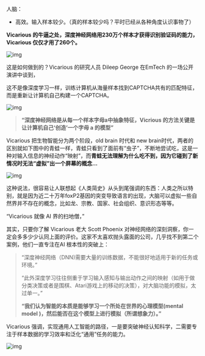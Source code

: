 


人脑：

- 高效。输入样本较少。（真的样本较少吗？平时已经从各种角度认识事物了）


**Vicarious 的牛逼之处，深度神经网络用230万个样本才获得识别验证码的能力，Vicarious 仅仅才用了260个。**


![img](https://pic4.zhimg.com/80/v2-8bfe8ad3b907238eb64baae9c54614db_hd.jpg)

这是如何做到的？Vicarious 的研究人员 Dileep George 在EmTech 的一场公开演讲中谈到，

这不是像深度学习一样，训练计算机从海量样本找到CAPTCHA共有的匹配特征，而是重新让计算机自己构建一个CAPTCHA。

![img](https://pic2.zhimg.com/80/v2-4375d1f4e2ee3a859e92b188b8f9a7f5_hd.jpg)

> **“深度神经网络是从每一个样本字母a中抽象特征，Vicrious 的方法关键是让计算机自己‘创造’一个字母 a 的模型”**

Vicarious 把生物智能分为两个阶段，old brain 时代和 new brain时代，两者的区别就如下图中的青蛙一样，青蛙只看到了面前有“虫子”，不断地尝试吃，这是一种对输入信息的神经动作“映射”，而**青蛙无法理解为什么吃不到，因为它碰到了新情况时无法“虚拟”出一个屏幕的概念...**

![img](https://pic1.zhimg.com/80/v2-2ac8d0256e7ba53485d96f2c19012fa8_hd.jpg)

这种说法，很容易让人联想起《人类简史》从头到尾强调的东西：人类之所以特别，就是因为近二十万年foxP2基因的突变导致语言的出现，大脑可以虚拟一些自然界并不存在的概念，比如龙、宗教、国家、社会组织、意识形态等等。

“Vicarious 就像 AI 界的扫地僧，”

其实，只要你了解 Vicarious 老大 Scott Phoenix 对神经网络的深刻洞察，你一定会多多少少认同上面的评价。这家不太喜欢抛头露面的公司，几乎找不到第二个案例，他们一直专注在AI 根本性的突破上：

> “深度神经网络（DNN)需要大量的训练数据，不能很好地适用于新的任务或环境。”
>
> “此外深度学习往往侧重于学习输入感知与输出动作之间的映射（如用于做分类决策或者是围棋、Atari游戏上的移动的决策），对大脑功能的模拟，太过单一。”
>
> **“我们认为智能的本质是能够学习一个所处在世界的心理模型(mental model )，然后能否在这个模型上进行模拟（所谓想象力）。”**

Vicarious 强调，实现通用人工智能的路径，一是要突破神经认知科学，二需要专注于样本数据的学习效率和泛化“通用”任务的能力。

![img](https://pic3.zhimg.com/80/v2-49995b285556e12a3c8f0f4ae9164b5e_hd.jpg)

